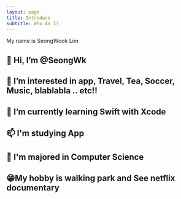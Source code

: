```yaml
---
layout: page
title: Introduce
subtitle: Who Am I?
---
```


My name is SeongWook Lim

👋 Hi, I’m @SeongWk
--
👀 I’m interested in app, Travel, Tea, Soccer, Music, blablabla .. etc!!
--
🌱 I’m currently learning Swift with Xcode
--
📫 I'm studying App
--
📖 I'm majored in Computer Science
--
😁My hobby is walking park and See netflix documentary
--



